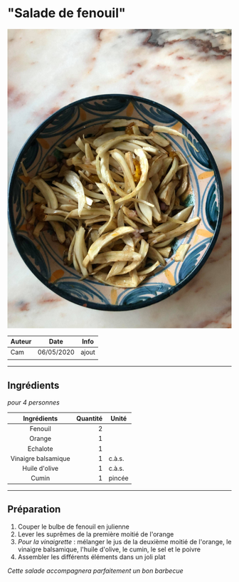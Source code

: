 # "Salade de fenouil"

<!-- me transmettre une photo (jpg, png, etc) pour que je la mette ici -->
![photo](photos/salade_fenouil.jpg)

| Auteur         | Date           | Info  |
| -------------- |:--------------:| ----- |
| Cam            | 06/05/2020     | ajout |
|                |                |       |

___

## Ingrédients

*pour 4 personnes*

| Ingrédients               | Quantité     | Unité
|:-------------------------:|-------------:|-------
| Fenouil                   |            2 |
| Orange                    |            1 |
| Echalote                  |            1 |
| Vinaigre balsamique       |            1 | c.à.s.
| Huile d'olive             |            1 | c.à.s.
| Cumin                     |            1 | pincée

___

## Préparation

1. Couper le bulbe de fenouil en julienne
2. Lever les suprêmes de la première moitié de l'orange 
3. _Pour la vinaigrette_ : mélanger le jus de la deuxième moitié de l'orange, le vinaigre balsamique, l'huile d'olive, le cumin, le sel et le poivre
4. Assembler les différents éléments dans un joli plat

_Cette salade accompagnera parfaitement un bon barbecue_
